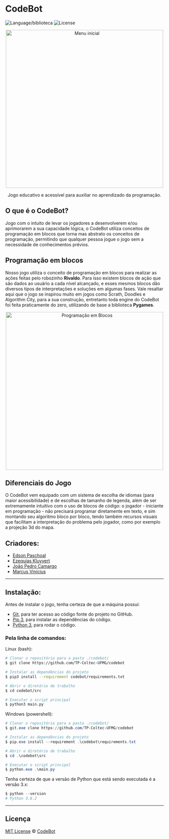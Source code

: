 # CodeBot
![Language/biblioteca](https://img.shields.io/badge/Python-pygames-orange)
![License](https://img.shields.io/badge/License-MIT-blue)

<p align="center">
  <img src="https://github.com/TP-Coltec-UFMG/codebot/blob/release-01/wiki-imgs/menu.png" alt="Menu inicial" width="500">
</p>
<p align="center">Jogo educativo e acessível para auxiliar no aprendizado da programação.</p>

## O que é o CodeBot?
Jogo com o intuito de levar os jogadores a desenvolverem e/ou aprimorarem a sua capacidade lógica, o CodeBot utiliza conceitos de programação em blocos que torna mas abstrato os conceitos de programação, permitindo que qualquer pessoa jogue o jogo sem a necessidade de conhecimentos prévios.

## Programação em blocos
Nosso jogo utiliza o conceito de programação em blocos para realizar as ações feitas pelo robozinho **Rivaldo**. Para isso existem blocos de ação que são dados ao usuário a cada nível alcançado, e esses mesmos blocos dão diversos tipos de interpretações e soluções em algumas fases. Vale resaltar aqui que o jogo se inspirou muito em jogos como Scrath, Doodles e Algorithm City, para a sua construção, entretanto toda engine do CodeBot foi feita praticamente do zero, utilizando de base a biblioteca **Pygames**.

<p align="center">
  <img src="https://github.com/TP-Coltec-UFMG/CodeBot/blob/main/wiki-imgs/programacaoEmBlocos.png" alt="Programação em Blocos" width="500" />
</p>

## Diferenciais do Jogo

O CodeBot vem equipado com um sistema de escolha de idiomas (para maior acessibilidade) e de escolhas de tamanho de legenda, além de ser extremamente intuitivo com o uso de blocos de código: o jogador - iniciante em programação - não precisará programar diretamente em texto, e sim montando seu algoritmo bloco por bloco, tendo também recursos visuais que facilitam a interpretação do problema pelo jogador, como por exemplo a projeção 3d do mapa.

## Criadores:
- [Edson Paschoal](https://github.com/sshEdd1e)
- [Ezequias Kluyvert](https://github.com/UserZeca)
- [João Pedro Camargo](https://github.com/CommonHooman)
- [Marcus Vinícius](https://github.com/MarcusPeixe)

---

## Instalação:

Antes de instalar o jogo, tenha certeza de que a máquina possui:
- [Git](https://git-scm.com/), para ter acesso ao código fonte do projeto no GitHub.
- [Pip 3](https://pypi.org/project/pip/), para instalar as dependências do código.
- [Python 3](https://www.python.org/), para rodar o código.

### Pela linha de comandos:

Linux (bash):
```bash
# Clonar o repositório para a pasta ./codebot/
$ git clone https://github.com/TP-Coltec-UFMG/codebot

# Instalar as dependências do projeto
$ pip3 install --requirement codebot/requirements.txt

# Abrir o diretório de trabalho
$ cd codebot/src

# Executar o script principal
$ python3 main.py
```

Windows (powershell):
```powershell
# Clonar o repositório para a pasta ./codebot/
$ git.exe clone https://github.com/TP-Coltec-UFMG/codebot

# Instalar as dependências do projeto
$ pip.exe install --requirement .\codebot\requirements.txt

# Abrir o diretório de trabalho
$ cd .\codebot\src

# Executar o script principal
$ python.exe .\main.py
```

Tenha certeza de que a versão de Python que está sendo executada é a versão 3.x:
```powershell
$ python --version
# Python 3.8.2
```

---
## Licença
[MIT License](./LICENSE) © [CodeBot](https://github.com/TP-Coltec-UFMG/CodeBot)
